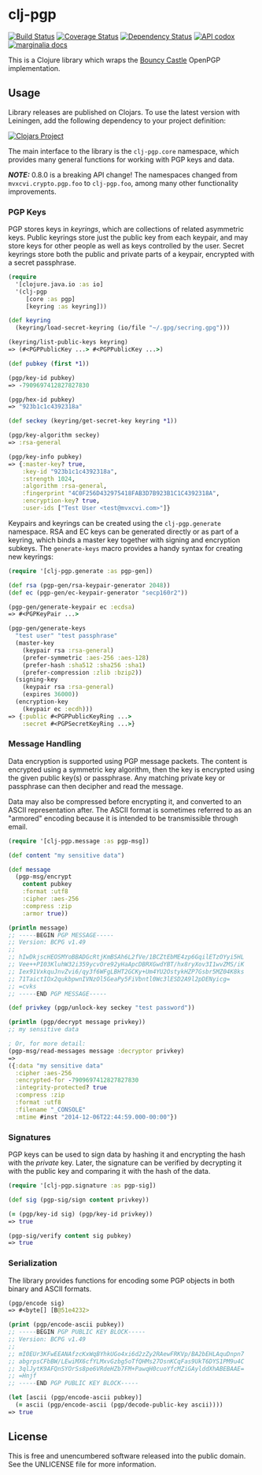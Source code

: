 clj-pgp
=======

[![Build Status](https://travis-ci.org/greglook/clj-pgp.svg?branch=develop)](https://travis-ci.org/greglook/clj-pgp)
[![Coverage Status](https://coveralls.io/repos/greglook/clj-pgp/badge.png?branch=develop)](https://coveralls.io/r/greglook/clj-pgp?branch=develop)
[![Dependency Status](https://www.versioneye.com/user/projects/53718e2314c1589a89000149/badge.png)](https://www.versioneye.com/clojure/mvxcvi:clj-pgp)
[![API codox](http://b.repl.ca/v1/doc-API-blue.png)](https://greglook.github.io/clj-pgp/api/)
[![marginalia docs](http://b.repl.ca/v1/doc-marginalia-blue.png)](https://greglook.github.io/clj-pgp/marginalia/toc.html)

This is a Clojure library which wraps the
[Bouncy Castle](http://bouncycastle.org/) OpenPGP implementation.

## Usage

Library releases are published on Clojars. To use the latest version with
Leiningen, add the following dependency to your project definition:

[![Clojars Project](http://clojars.org/mvxcvi/clj-pgp/latest-version.svg)](http://clojars.org/mvxcvi/clj-pgp)

The main interface to the library is the `clj-pgp.core` namespace, which
provides many general functions for working with PGP keys and data.

***NOTE:*** 0.8.0 is a breaking API change! The namespaces changed from
`mvxcvi.crypto.pgp.foo` to `clj-pgp.foo`, among many other functionality
improvements.

### PGP Keys

PGP stores keys in _keyrings_, which are collections of related asymmetric keys.
Public keyrings store just the public key from each keypair, and may store keys
for other people as well as keys controlled by the user. Secret keyrings store
both the public and private parts of a keypair, encrypted with a secret
passphrase.

```clojure
(require
  '[clojure.java.io :as io]
  '(clj-pgp
     [core :as pgp]
     [keyring :as keyring]))

(def keyring
  (keyring/load-secret-keyring (io/file "~/.gpg/secring.gpg")))

(keyring/list-public-keys keyring)
=> (#<PGPPublicKey ...> #<PGPPublicKey ...>)

(def pubkey (first *1))

(pgp/key-id pubkey)
=> -7909697412827827830

(pgp/hex-id pubkey)
=> "923b1c1c4392318a"

(def seckey (keyring/get-secret-key keyring *1))

(pgp/key-algorithm seckey)
=> :rsa-general

(pgp/key-info pubkey)
=> {:master-key? true,
    :key-id "923b1c1c4392318a",
    :strength 1024,
    :algorithm :rsa-general,
    :fingerprint "4C0F256D432975418FAB3D7B923B1C1C4392318A",
    :encryption-key? true,
    :user-ids ["Test User <test@mvxcvi.com>"]}
```

Keypairs and keyrings can be created using the `clj-pgp.generate` namespace.
RSA and EC keys can be generated directly or as part of a keyring, which binds a
master key together with signing and encryption subkeys. The `generate-keys`
macro provides a handy syntax for creating new keyrings:

```clojure
(require '[clj-pgp.generate :as pgp-gen])

(def rsa (pgp-gen/rsa-keypair-generator 2048))
(def ec (pgp-gen/ec-keypair-generator "secp160r2"))

(pgp-gen/generate-keypair ec :ecdsa)
=> #<PGPKeyPair ...>

(pgp-gen/generate-keys
  "test user" "test passphrase"
  (master-key
    (keypair rsa :rsa-general)
    (prefer-symmetric :aes-256 :aes-128)
    (prefer-hash :sha512 :sha256 :sha1)
    (prefer-compression :zlib :bzip2))
  (signing-key
    (keypair rsa :rsa-general)
    (expires 36000))
  (encryption-key
    (keypair ec :ecdh)))
=> {:public #<PGPPublicKeyRing ...>
    :secret #<PGPSecretKeyRing ...>}
```

### Message Handling

Data encryption is supported using PGP message packets. The content is encrypted
using a symmetric key algorithm, then the key is encrypted using the given
public key(s) or passphrase. Any matching private key or passphrase can then
decipher and read the message.

Data may also be compressed before encrypting it, and converted to an ASCII
representation after. The ASCII format is sometimes referred to as an "armored"
encoding because it is intended to be transmissible through email.

```clojure
(require '[clj-pgp.message :as pgp-msg])

(def content "my sensitive data")

(def message
  (pgp-msg/encrypt
    content pubkey
    :format :utf8
    :cipher :aes-256
    :compress :zip
    :armor true))

(println message)
;; -----BEGIN PGP MESSAGE-----
;; Version: BCPG v1.49
;;
;; hIwDkjscHEOSMYoBBADGcRtjKmBSAh6L2fVe/1BCZtEbME4zp6GqilETzOYyi5HL
;; Vee++PI03KluhW32i359ycvOre92yHaApcDBRXGwdYBT/hx8ryXov3I1wvZMS/iK
;; Iex91VxkquJnvZvi6/qy3f6WFgLBHT2GCKy+Um4YU2OstykHZP7Gsbr5MZ04K8ks
;; 71TaictIOx2qukbpwnIVNzOl5GeaPy5FiVbntl0Wc3lESD2A9l2pDENyicg=
;; =cvks
;; -----END PGP MESSAGE-----

(def privkey (pgp/unlock-key seckey "test password"))

(println (pgp/decrypt message privkey))
;; my sensitive data

; Or, for more detail:
(pgp-msg/read-messages message :decryptor privkey)
=>
({:data "my sensitive data"
  :cipher :aes-256
  :encrypted-for -7909697412827827830
  :integrity-protected? true
  :compress :zip
  :format :utf8
  :filename "_CONSOLE"
  :mtime #inst "2014-12-06T22:44:59.000-00:00"})
```

### Signatures

PGP keys can be used to sign data by hashing it and encrypting the hash with the
_private_ key. Later, the signature can be verified by decrypting it with the
public key and comparing it with the hash of the data.

```clojure
(require '[clj-pgp.signature :as pgp-sig])

(def sig (pgp-sig/sign content privkey))

(= (pgp/key-id sig) (pgp/key-id privkey))
=> true

(pgp-sig/verify content sig pubkey)
=> true
```

### Serialization

The library provides functions for encoding some PGP objects in both binary and
ASCII formats.

```clojure
(pgp/encode sig)
=> #<byte[] [B@51e4232>

(print (pgp/encode-ascii pubkey))
;; -----BEGIN PGP PUBLIC KEY BLOCK-----
;; Version: BCPG v1.49
;;
;; mI0EUr3KFwEEANAfzcKxWqBYhkUGo4xi6d2zZy2RAewFRKVp/BA2bEHLAquDnpn7
;; abgrpsCFbBW/LEwiMX6cfYLMxvGzbg5oTfQHMs27OsnKCqFas9UkT6DYS1PM9u4C
;; 3qlJytK9AFQnSYOrSs8pe6VRdeHZb7FM+PawqH0cuoYfcMZiGAylddXhABEBAAE=
;; =Hnjf
;; -----END PGP PUBLIC KEY BLOCK-----

(let [ascii (pgp/encode-ascii pubkey)]
  (= ascii (pgp/encode-ascii (pgp/decode-public-key ascii))))
=> true
```

## License

This is free and unencumbered software released into the public domain.
See the UNLICENSE file for more information.

